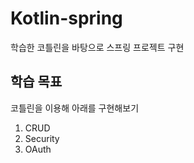 # Kotlin-spring
학습한 코틀린을 바탕으로 스프링 프로젝트 구현

## 학습 목표
코틀린을 이용해 아래를 구현해보기
1. CRUD
2. Security
3. OAuth

